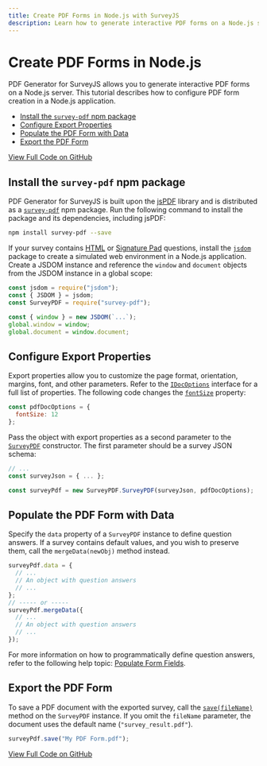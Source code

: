 ```yaml
---
title: Create PDF Forms in Node.js with SurveyJS
description: Learn how to generate interactive PDF forms on a Node.js server using SurveyJS. This tutorial covers installation, configuration, data population, and PDF export. View full code on GitHub.
---
```


# Create PDF Forms in Node.js

PDF Generator for SurveyJS allows you to generate interactive PDF forms on a Node.js server. This tutorial describes how to configure PDF form creation in a Node.js application.

- [Install the `survey-pdf` npm package](#install-the-survey-pdf-npm-package)
- [Configure Export Properties](#configure-export-properties)
- [Populate the PDF Form with Data](#populate-the-pdf-form-with-data)
- [Export the PDF Form](#export-the-pdf-form)

[View Full Code on GitHub](https://github.com/surveyjs/code-examples/tree/main/surveyjs-pdf-nodejs (linkStyle))

## Install the `survey-pdf` npm package

PDF Generator for SurveyJS is built upon the <a href="https://github.com/parallax/jsPDF#readme" target="_blank">jsPDF</a> library and is distributed as a <a href="https://www.npmjs.com/package/survey-pdf" target="_blank">`survey-pdf`</a> npm package. Run the following command to install the package and its dependencies, including jsPDF:

```bash
npm install survey-pdf --save
```

If your survey contains [HTML](https://surveyjs.io/form-library/documentation/api-reference/add-custom-html-to-survey) or [Signature Pad](https://surveyjs.io/form-library/documentation/api-reference/signature-pad-model) questions, install the <a href="https://www.npmjs.com/package/jsdom" target="_blank">`jsdom`</a> package to create a simulated web environment in a Node.js application. Create a JSDOM instance and reference the `window` and `document` objects from the JSDOM instance in a global scope:

```js
const jsdom = require("jsdom");
const { JSDOM } = jsdom;
const SurveyPDF = require("survey-pdf");

const { window } = new JSDOM(`...`);
global.window = window;
global.document = window.document;
```

## Configure Export Properties

Export properties allow you to customize the page format, orientation, margins, font, and other parameters. Refer to the [`IDocOptions`](/Documentation/Pdf-Export?id=idocoptions) interface for a full list of properties. The following code changes the [`fontSize`](/Documentation/Pdf-Export?id=idocoptions#fontSize) property:

```js
const pdfDocOptions = {
  fontSize: 12
};
```

Pass the object with export properties as a second parameter to the [`SurveyPDF`](/pdf-generator/documentation/api-reference/surveypdf) constructor. The first parameter should be a survey JSON schema:

```js
// ...
const surveyJson = { ... };

const surveyPdf = new SurveyPDF.SurveyPDF(surveyJson, pdfDocOptions);
```

## Populate the PDF Form with Data

Specify the `data` property of a `SurveyPDF` instance to define question answers. If a survey contains default values, and you wish to preserve them, call the `mergeData(newObj)` method instead.

```js
surveyPdf.data = {
  // ...
  // An object with question answers
  // ...
};
// ----- or -----
surveyPdf.mergeData({
  // ...
  // An object with question answers
  // ...
});
```

For more information on how to programmatically define question answers, refer to the following help topic: [Populate Form Fields](https://surveyjs.io/form-library/documentation/design-survey/pre-populate-form-fields).

## Export the PDF Form

To save a PDF document with the exported survey, call the [`save(fileName)`](/Documentation/Pdf-Export?id=surveypdf#save) method on the `SurveyPDF` instance. If you omit the `fileName` parameter, the document uses the default name (`"survey_result.pdf"`).

```js
surveyPdf.save("My PDF Form.pdf");
```

[View Full Code on GitHub](https://github.com/surveyjs/code-examples/tree/main/surveyjs-pdf-nodejs (linkStyle))